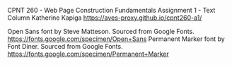 CPNT 260 - Web Page Construction Fundamentals
Assignment 1 - Text Column
Katherine Kapiga
https://aves-proxy.github.io/cpnt260-a1/

Open Sans font by Steve Matteson. Sourced from Google Fonts. https://fonts.google.com/specimen/Open+Sans
Permanent Marker font by Font Diner. Sourced from Google Fonts. https://fonts.google.com/specimen/Permanent+Marker